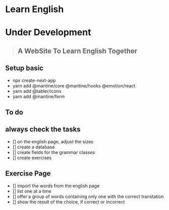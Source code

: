 # Learn English
# Under Development

> ## A WebSite To Learn English Together

## Setup basic
* npx create-next-app
* yarn add @mantine/core @mantine/hooks @emotion/react
* yarn add @tabler/icons
* yarn add @mantine/form

## To do
## always check the tasks
* [] on the english page, adjust the sizes
* [] create a database
* [] create fields for the grammar classes
* [] create exercises

## Exercise Page
* [] import the words from the english page
* [] list one at a time
* [] offer a group of words containing only one with the correct transtation
* [] show the result of the choice, if correct or incorrect